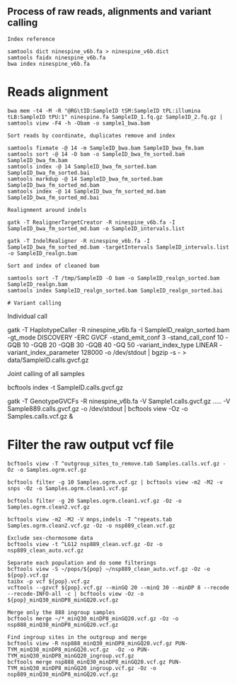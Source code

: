 ## Process of raw reads, alignments and variant calling
```
Index reference

samtools dict ninespine_v6b.fa > ninespine_v6b.dict
samtools faidx ninespine_v6b.fa
bwa index ninespine_v6b.fa
```

# Reads alignment
```
bwa mem -t4 -M -R "@RG\tID:SampleID tSM:SampleID tPL:illumina tLB:SampleID tPU:1" ninespine.fa SampleID_1.fq.gz SampleID_2.fq.gz | samtools view -F4 -h -Obam -o sample1_bwa.bam

Sort reads by coordinate, duplicates remove and index

samtools fixmate -@ 14 -m SampleID_bwa.bam SampleID_bwa_fm.bam
samtools sort -@ 14 -O bam -o SampleID_bwa_fm_sorted.bam SampleID_bwa_fm.bam
samtools index -@ 14 SampleID_bwa_fm_sorted.bam SampleID_bwa_fm_sorted.bai
samtools markdup -@ 14 SampleID_bwa_fm_sorted.bam SampleID_bwa_fm_sorted_md.bam
samtools index -@ 14 SampleID_bwa_fm_sorted_md.bam SampleID_bwa_fm_sorted_md.bai

Realignment around indels

gatk -T RealignerTargetCreator -R ninespine_v6b.fa -I SampleID_bwa_fm_sorted_md.bam -o SampleID_intervals.list

gatk -T IndelRealigner -R ninespine_v6b.fa -I SampleID_bwa_fm_sorted_md.bam -targetIntervals SampleID_intervals.list -o SampleID_realgn.bam

Sort and index of cleaned bam

samtools sort -T /tmp/SampleID -O bam -o SampleID_realgn_sorted.bam SampleID_realgn.bam
samtools index SampleID_realgn_sorted.bam SampleID_realgn_sorted.bai

# Variant calling
```
Individual call

gatk -T HaplotypeCaller -R ninespine_v6b.fa -I SampleID_realgn_sorted.bam -gt_mode DISCOVERY -ERC GVCF -stand_emit_conf 3 -stand_call_conf 10 -GQB 10 -GQB 20 -GQB 30 -GQB 40 -GQ 50 -variant_index_type LINEAR -variant_index_parameter 128000 -o /dev/stdout | bgzip -s - > data/SampleID.calls.gvcf.gz

Joint calling of all samples

bcftools index -t SampleID.calls.gvcf.gz

gatk -T GenotypeGVCFs -R ninespine_v6b.fa -V Sample1.calls.gvcf.gz .....
-V Sample889.calls.gvcf.gz -o /dev/stdout | bcftools view -Oz -o Samples.calls.vcf.gz &

# Filter the raw output vcf file
```
bcftools view -T ^outgroup_sites_to_remove.tab Samples.calls.vcf.gz -Oz -o Samples.ogrm.vcf.gz 

bcftools filter -g 10 Samples.ogrm.vcf.gz | bcftools view -m2 -M2 -v snps -Oz -o Samples.ogrm.clean1.vcf.gz
 
bcftools filter -g 20 Samples.ogrm.clean1.vcf.gz -Oz -o Samples.ogrm.clean2.vcf.gz

bcftools view -m2 -M2 -V mnps,indels -T ^repeats.tab Samples.ogrm.clean2.vcf.gz -Oz -o nsp889_clean.vcf.gz

Exclude sex-chormosome data
bcftools view -t ^LG12 nsp889_clean.vcf.gz -Oz -o nsp889_clean_auto.vcf.gz

Separate each population and do some filterings
bcftools view -S ~/pops/${pop} ~/nsp889_clean_auto.vcf.gz -Oz -o ${pop}.vcf.gz 
taibx -p vcf ${pop}.vcf.gz
vcftools --gzvcf ${pop}.vcf.gz --minGQ 20 --minQ 30 --minDP 8 --recode --recode-INFO-all -c | bcftools view -Oz -o ${pop}_minQ30_minDP8_minGQ20.vcf.gz

Merge only the 888 ingroup samples
bcftools merge ~/*_minQ30_minDP8_minGQ20.vcf.gz -Oz -o nsp888_minQ30_minDP8_minGQ20.vcf.gz

Find ingroup sites in the outgroup and merge
bcftools view -R nsp888_minQ30_minDP8_minGQ20.vcf.gz PUN-TYM_minQ30_minDP8_minGQ20.vcf.gz  -Oz -o PUN-TYM_minQ30_minDP8_minGQ20_ingroup.vcf.gz
bcftools merge nsp888_minQ30_minDP8_minGQ20.vcf.gz PUN-TYM_minQ30_minDP8_minGQ20_ingroup.vcf.gz -Oz -o nsp889_minQ30_minDP8_minGQ20.vcf.gz


